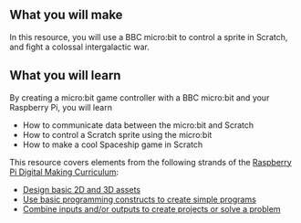 ## What you will make
In this resource, you will use a BBC micro:bit to control a sprite in Scratch, and fight a colossal intergalactic war.

## What you will learn
By creating a micro:bit game controller with a BBC micro:bit and your Raspberry Pi, you will learn

- How to communicate data between the micro:bit and Scratch
- How to control a Scratch sprite using the micro:bit
- How to make a cool Spaceship game in Scratch

This resource covers elements from the following strands of the [Raspberry Pi Digital Making Curriculum](https://www.raspberrypi.org/curriculum/):

- [Design basic 2D and 3D assets](https://www.raspberrypi.org/curriculum/design/creator)
- [Use basic programming constructs to create simple programs](https://www.raspberrypi.org/curriculum/programming/creator)
- [Combine inputs and/or outputs to create projects or solve a problem](https://www.raspberrypi.org/curriculum/physical-computing/builder)

